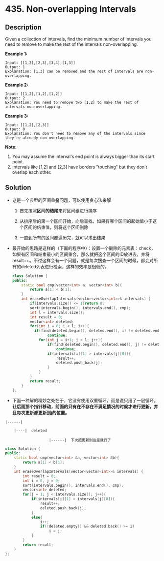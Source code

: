 # 435. Non-overlapping Intervals

## Description

Given a collection of intervals, find the minimum number of intervals you need to remove to make the rest of the intervals non-overlapping.



**Example 1:**

```
Input: [[1,2],[2,3],[3,4],[1,3]]
Output: 1
Explanation: [1,3] can be removed and the rest of intervals are non-overlapping.
```

**Example 2:**

```
Input: [[1,2],[1,2],[1,2]]
Output: 2
Explanation: You need to remove two [1,2] to make the rest of intervals non-overlapping.
```

**Example 3:**

```
Input: [[1,2],[2,3]]
Output: 0
Explanation: You don't need to remove any of the intervals since they're already non-overlapping.
```

 

**Note:**

1. You may assume the interval's end point is always bigger than its start point.
2. Intervals like [1,2] and [2,3] have borders "touching" but they don't overlap each other.



## Solution

- 这是一个典型的区间重叠问题，可以使用贪心法来解

  1. 首先按照**区间的结尾**来将区间组进行排序

  2. 从排序后的第一个区间开始，向后查找，如果有哪个区间的起始值小于这个区间的结束值，则将这个区间删除
  3. 一直到所有的区间都遍历完，就可以求出结果

- 最开始的思路是这样的（下面的程序中）：设置一个删除的元素表：check，如果有区间和结束最小的区间重合，那么就把这个区间的ID放进去，并将result++。不过这样会有一个问题，就是每次搜查一个区间的时候，都会对所有的deleted列表进行检索，这样的效率是很低的。

  ```C++
  class Solution {
  public:
      static bool cmp(vector<int> a, vector<int> b){
          return a[1] < b[1];
      }
      int eraseOverlapIntervals(vector<vector<int>>& intervals) {
          if(intervals.size() <= 1)return 0;
          sort(intervals.begin(), intervals.end(), cmp);
          int l = intervals.size();
          int result = 0;
          vector<int> deleted;
          for(int i = 0; i < l; i++){
  			if(find(deleted.begin(), deleted.end(), i) != deleted.end())
                  continue;
              for(int j = i+1; j < l; j++){
                  if(find(deleted.begin(), deleted.end(), j) != deleted.end())
                      continue;
                  if(intervals[i][1] > intervals[j][0]){
                      result++;
                      deleted.push_back(j);
                  }
              }
          }
          return result;
      }
  };
  ```

  

- 下面一种解的精妙之处在于，它没有使用双重循环，而是说只用了一层循环。**让后面那个指针移动，前面的只有在不存在不满足情况的时候才进行更新，并且每次更新都更新到j的位置。**

```
|------|

    |----|  deleted

					|------|  下次把更新到这里就行了
```


```c++
class Solution {
public:
    static bool cmp(vector<int> &a, vector<int> &b){
        return a[1] < b[1];
    }
    int eraseOverlapIntervals(vector<vector<int>>& intervals) {
        int result = 0;
        int i = 0, j = 0;
        sort(intervals.begin(), intervals.end(), cmp);
        vector<int> deleted;
        for(j = 1; j < intervals.size(); j++){
            if(intervals[i][1] > intervals[j][0]){
                result++;
                deleted.push_back(j);
            }
            else{
                i++;
                if(!deleted.empty() && deleted.back() >= i)
                    i = j;
            }
        }
        return result;
    }
};
```



